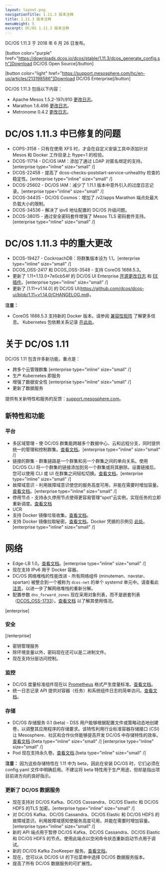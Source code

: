 ```yaml
---
layout: layout.pug
navigationTitle: 1.11.3 版本注释
title: 1.11.3 版本注释
menuWeight: 5
excerpt: DC/OS 1.11.3 版本注释
---
```


DC/OS 1.11.3 于 2018 年 6 月 26 日发布。

[button color="purple" href="https://downloads.dcos.io/dcos/stable/1.11.3/dcos_generate_config.sh"]Download DC/OS Open Source[/button]

[button color="light" href="https://support.mesosphere.com/hc/en-us/articles/213198586"]Download DC/OS Enterprise[/button]

DC/OS 1.11.3 包括以下内容：

- Apache Mesos 1.5.2-197c910 [更改日志](https://github.com/apache/mesos/blob/197c910/CHANGELOG)。
- Marathon 1.6.496 [更改日志](https://github.com/dcos/dcos/blob/1.11.3/packages/marathon/buildinfo.json)。
- Metronome 0.4.2 [更改日志](https://github.com/dcos/metronome/releases/tag/v0.4.2)。


# DC/OS 1.11.3 中已修复的问题

- COPS-3158 - 只有在使用 XFS 时，才会在自定义安装工具中添加针对 Mesos 和 Docker 工作目录上 ftype=1 的校验。
- DCOS-11714 - DC/OS IAM：添加了通过 LDAP 对匿名绑定的支持。[enterprise type="inline" size="small" /]
- DCOS-22458 - 提高了 dcos-checks-poststart-service-unhealthy 检查的稳定性。[enterprise type="inline" size="small" /]
- DCOS-25602 - DC/OS IAM：减少了 1.11.1 版本中意外引入的过度日志记录。[enterprise type="inline" size="small" /]
- DCOS-34435 - DC/OS Cosmos：增加了 /v2/apps Marathon 端点处最大负载大小的限制。
- DCOS-34536 - 解决了 ipv6 地址配置的 DC/OS 升级问题。
- DCOS-38015 - 通过安全密码套件增强了 Mesos TLS 密码套件支持。[enterprise type="inline" size="small" /]

# DC/OS 1.11.3 中的重大更改

- DCOS-19427 - CockroachDB：将群集版本设为 1.1。[enterprise type="inline" size="small" /]
- DCOS_OSS-2417 和 DCOS_OSS-3548 - 支持 CoreOS 1688.5.3。
- 更新了 1.11+1.13.0+7e0cb54f 的 DC/OS UI Enterprise [开源更改日志](https://github.com/dcos/dcos-ui/blob/1.11%2Bv1.13.0/CHANGELOG.md) 和 [EE 插件](https://github.com/mesosphere/dcos-ui-plugins-private/compare/v1.11.1...1.11+1.13.0+7e0cb54f)。[enterprise type="inline" size="small" /]
- 更新了 [1.11+v1.14.0] 的 DC/OS UI(https://github.com/dcos/dcos-ui/blob/1.11+v1.14.0/CHANGELOG.md)。


**注意：** 
- CoreOS 1688.5.3 支持新的 Docker 版本。请参阅 [兼容性矩阵](https://docs.mesosphere.com/version-policy/) 了解更多信息。
Kubernetes 包依赖关系记录 [在此处](https://docs.mesosphere.com/services/kubernetes/1.2.0-1.10.5/install)。


# 关于 DC/OS 1.11

DC/OS 1.11 包含许多新功能，重点是：
- 跨多个云管理群集 [enterprise type="inline" size="small" /]
- 生产 Kubernetes 即服务
- 增强了数据安全性 [enterprise type="inline" size="small" /]
- 更新了数据服务

提供有关新特性和服务的反馈：[support.mesosphere.com](https://support.mesosphere.com)。


## 新特性和功能

### 平台
- 多区域管理 - 使 DC/OS 群集能跨越多个数据中心、云和远程分支，同时提供统一的管理和控制群集。[查看文档](/1.11/deploying-services/fault-domain-awareness)。[enterprise type="inline" size="small" /]
- 链接的群集 - 群集链路是一个群集和另一个群集之间的单向关系。使用 DC/OS CLI 将一个群集的链接添加到另一个群集或将其删除。设置链接后，您可以使用 CLI 或 UI 在群集之间轻松切换。[查看文档](/1.11/administering-clusters/multiple-clusters/cluster-links)。[enterprise type="inline" size="small" /]
 - 故障域意识 - 利用故障域意识使您的服务高度可用，并能在需要时增加容量。[查看文档](/1.11/deploying-services/fault-domain-awareness)。[enterprise type="inline" size="small" /]
- 停用节点 - 支持永久停用节点使得更容易管理“spot”云实例，实现任务的立即重新调度。[查看文档](/1.11/hybrid-cloud/features/decommission-nodes/)
- UCR
 - 支持 Docker 镜像垃圾收集。[查看文档](/1.11/deploying-services/containerizers)。
 - 支持 Docker 镜像拉取秘密。[查看文档](/1.11/deploying-services/containerizers/)。Docker 凭据的示例见 [此处](/1.11/installing/production/deploying-dcos/configuration/examples/#docker-credentials)。[enterprise type="inline" size="small" /]

# 网络
- Edge-LB 1.0。[查看文档](https://docs.mesosphere.com/services/edge-lb/1.0/)。[enterprise type="inline" size="small" /]
- 现在支持 IPv6 用于 Docker 容器。
- DC/OS 网络堆栈的性能改进 - 所有网络组件 (minuteman、navstar、spartan) 被整合到一个被称为 `dcos-net` 的单个 systemd 单元中。请查看此 [注意](/1.11/networking/#a-note-on-software-re-architecture)，以进一步了解网络堆栈的重新分解。
- 配置参数 `dns_forward_zones` 现在采用对象列表，而不是嵌套列表（[DCOS_OSS-1733](https://jira.mesosphere.com/browse/DCOS_OSS-1733)）。[查看文档](/1.11/installing/production/advanced-configuration/configuration-reference/#dns-forward-zones) 以了解其使用情况。

[enterprise]
### 安全
[/enterprise]
- 密钥管理服务
 - 除环境变量以外，密码现在还可以是二进制文件。
 - 现在支持分层访问控制。

### 监控
- DC/OS 度量标准组件现在以 [Prometheus](https://prometheus.io/docs/instrumenting/exposition_formats/) 格式产生度量标准。[查看文档](/1.11/metrics)。
- 统一日志记录 API 提供对容器（任务）和系统组件日志的简单访问。[查看文档](/1.11/monitoring/logging/logging-api/logging-v2/)。

### 存储
- DC/OS 存储服务 0.1 (beta) - DSS 用户能够根据配置文件或策略动态地创建卷，以调整其应用程序的存储要求。该特性利用行业标准容器存储接口 (CSI) 让 Mesosphere、社区和合作伙伴能够提高开发 DC/OS 中存储特性的效率。[查看文档](https://docs.mesosphere.com/services/beta-storage/0.1.0-beta/).[beta type="inline" size="small" /] [enterprise type="inline" size="small" /]
- Pod 现在支持永久卷。[查看文档](/1.11/deploying-services/pods).[beta type="inline" size="small" /]

**注意：** 因为这些存储特性在 1.11 中为 beta，因此在安装 DC/OS 时，它们必须在config.yaml 文件中明确启用。不建议将 beta 特性用于生产用途，但却是指出项目前进方向的良好指示。

### 更新了 DC/OS 数据服务
- 现在支持对 DC/OS Kafka、DC/OS Cassandra、DC/OS Elastic 和 DC/OS HDFS 的TLS 加密。[enterprise type="inline" size="small" /]
- 对 DC/OS Kafka、DC/OS Cassandra、DC/OS Elastic 和 DC/OS HDFS 的故障域意识。利用故障域感知使服务高度可用，并能在需要时增加容量。[enterprise type="inline" size="small" /]
- 新的 API 端点用于暂停 DC/OS Kafka、DC/OS Cassandra、DC/OS Elastic 和 DC/OS HDFS 的节点。使用此端点以空闲命令状态重新启动节点用于调试。
- 新的 DC/OS Kafka ZooKeeper 服务。[查看文档](/services/kafka-zookeeper)。
- 现在，您可以从 DC/OS UI 的下拉菜单中选择 DC/OS 数据服务版本。
- 提高了所有 DC/OS 数据服务的可扩展性。


